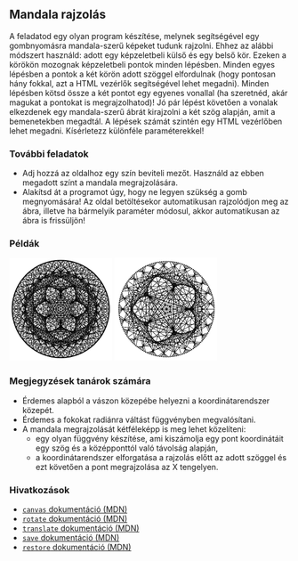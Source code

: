 ## Mandala rajzolás

A feladatod egy olyan program készítése, melynek segítségével egy gombnyomásra mandala-szerű képeket tudunk rajzolni. Ehhez az alábbi módszert használd: adott egy képzeletbeli külső és egy belső kör. Ezeken a körökön mozognak képzeletbeli pontok minden lépésben. Minden egyes lépésben a pontok a két körön adott szöggel elfordulnak (hogy pontosan hány fokkal, azt a HTML vezérlők segítségével lehet megadni). Minden lépésben kötsd össze a két pontot egy egyenes vonallal (ha szeretnéd, akár magukat a pontokat is megrajzolhatod)! Jó pár lépést követően a vonalak elkezdenek egy mandala-szerű ábrát kirajzolni a két szög alapján, amit a bemenetekben megadtál. A lépések számát szintén egy HTML vezérlőben lehet megadni. Kísérletezz különféle paraméterekkel!

### További feladatok

- Adj hozzá az oldalhoz egy szín beviteli mezőt. Használd az ebben megadott színt a mandala megrajzolására.
- Alakítsd át a programot úgy, hogy ne legyen szükség a gomb megnyomására! Az oldal betöltésekor automatikusan rajzolódjon meg az ábra, illetve ha bármelyik paraméter módosul, akkor automatikusan az ábra is frissüljön!

### Példák

<div class="columns:2 align:center">

![Példa mandala (11, 5)](tasks/mandala/assets/mandala.png)
![Példa mandala (14, 4)](tasks/mandala/assets/mandala-2.png)

</div>

### Megjegyzések tanárok számára

- Érdemes alapból a vászon közepébe helyezni a koordinátarendszer közepét.
- Érdemes a fokokat radiánra váltást függvényben megvalósítani.
- A mandala megrajzolását kétféleképp is meg lehet közelíteni: 
  - egy olyan függvény készítése, ami kiszámolja egy pont koordinátáit egy szög és a középponttól való távolság alapján,
  - a koordinátarendszer elforgatása a rajzolás előtt az adott szöggel és ezt követően a pont megrajzolása az X tengelyen.

### Hivatkozások

- [`canvas` dokumentáció (MDN)][1]
- [`rotate` dokumentáció (MDN)][2]
- [`translate` dokumentáció (MDN)][3]
- [`save` dokumentáció (MDN)][4]
- [`restore` dokumentáció (MDN)][5]

[1]: https://developer.mozilla.org/en-US/docs/Web/API/CanvasRenderingContext2D
[2]: https://developer.mozilla.org/en-US/docs/Web/API/CanvasRenderingContext2D/rotate
[3]: https://developer.mozilla.org/en-US/docs/Web/API/CanvasRenderingContext2D/translate
[4]: https://developer.mozilla.org/en-US/docs/Web/API/CanvasRenderingContext2D/save
[5]: https://developer.mozilla.org/en-US/docs/Web/API/CanvasRenderingContext2D/restore
